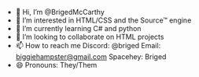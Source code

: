 - 👋 Hi, I’m @BrigedMcCarthy
- 👀 I’m interested in HTML/CSS and the Source™ engine
- 🌱 I’m currently learning C# and python
- 💞️ I’m looking to collaborate on HTML projects
- 📫 How to reach me Discord: @briged Email: biggiehampster@gmail.com Spacehey: Briged
- 😄 Pronouns: They/Them

<!---
BrigedMcCarthy/BrigedMcCarthy is a ✨ special ✨ repository because its `README.md` (this file) appears on your GitHub profile.
You can click the Preview link to take a look at your changes.
--->
